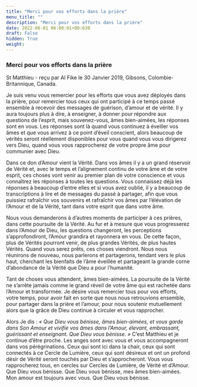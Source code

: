 ```yaml
---
title: "Merci pour vos efforts dans la prière"
menu_title: ""
description: "Merci pour vos efforts dans la prière"
date: 2022-06-01 06:00:01+00:630
draft: False
hidden: True
weight:
---
```

### Merci pour vos efforts dans la prière

St Matthieu - reçu par Al Fike le 30 Janvier 2019, Gibsons, Colombie-Britannique, Canada.

Je suis venu vous remercier pour les efforts que vous avez déployés dans la prière, pour remercier tous ceux qui ont participé à ce temps passé ensemble à recevoir des messages de guérison, d’amour et de vérité. Il y aura toujours plus à dire, à enseigner, à donner pour répondre aux questions de l’esprit, mais souvenez-vous, âmes bien-aimées, les réponses sont en vous. Les réponses sont là quand vous continuez à éveiller vos âmes et que vous arrivez à ce point d’éveil conscient, alors beaucoup de vérités seront réellement disponibles pour vous quand vous vous dirigerez vers Dieu, quand vous vous rapprocherez de votre propre âme pour communier avec Dieu.

Dans ce don d’Amour vient la Vérité. Dans vos âmes il y a un grand réservoir de Vérité et, avec le temps et l’alignement continu de votre âme et de votre esprit, ces choses vont venir au premier plan de votre conscience et vous connaîtrez les réponses à toutes les questions. Vous connaissez déjà les réponses à beaucoup d’entre elles et si vous avez oublié, il y a beaucoup de transcriptions à lire et de messages du passé à partager, afin que vous puissiez rafraîchir vos souvenirs et rafraîchir vos âmes par l’élévation de l’Amour et de la Vérité, tant dans votre esprit que dans votre âme.

Nous vous demanderons à d’autres moments de participer à ces prières, dans cette poursuite de la Vérité. Au fur et à mesure que vous progresserez dans l’Amour de Dieu, les questions changeront, les perceptions s’approfondiront, l’Amour grandira et rayonnera en vous. De cette façon, plus de Vérités pourront venir, de plus grandes Vérités, de plus hautes Vérités. Quand vous serez prêts, ces choses viendront. Nous nous réunirons de nouveau, nous parlerons et partagerons, tendant vers le plus haut, cherchant les bienfaits de l’âme éveillée et partageant la grande corne d’abondance de la Vérité que Dieu a pour l’humanité.

Tant de choses vous attendent, âmes bien-aimées. La poursuite de la Vérité ne s’arrête jamais comme le grand réveil de votre âme qui est rachetée dans l’Amour et transformée. Je désire vous remercier tous pour vos efforts, votre temps, pour avoir fait en sorte que nous nous retrouvions ensemble, pour partager dans la prière et l’amour, pour nous soutenir mutuellement alors que la grâce de Dieu continue à circuler et vous rapprocher.

Alors Je dis : *« Que Dieu vous bénisse, âmes bien-aimées, et vous garde dans Son Amour et vivifie vos âmes dans l’Amour, élevant, embrassant, guérissant et enseignant. Que Dieu vous bénisse. »* C’est Matthieu et je continue d’être proche. Les anges sont avec vous et vous accompagneront dans vos pérégrinations. Ceux qui sont ici dans la chair, ceux qui sont connectés à ce Cercle de Lumière, ceux qui sont désireux et ont un profond désir de Vérité seront touchés par Dieu et s’approcheront. Vous vous rapprocherez tous, en cercles sur Cercles de Lumière, de Vérité et d’Amour. Que Dieu vous bénisse. Que Dieu vous bénisse, mes âmes bien-aimées. Mon amour est toujours avec vous. Que Dieu vous bénisse.
